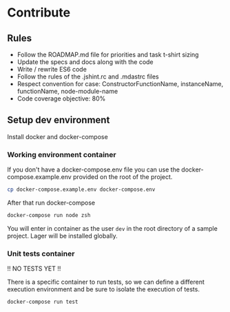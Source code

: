 Contribute
===

Rules
---

*   Follow the ROADMAP.md file for priorities and task t-shirt sizing
*   Update the specs and docs along with the code
*   Write / rewrite ES6 code
*   Follow the rules of the .jshint.rc and .mdastrc files
*   Respect convention for case: ConstructorFunctionName, instanceName, functionName, node-module-name
*   Code coverage objective: 80%

Setup dev environment
---

Install docker and docker-compose

### Working environment container

If you don't have a docker-compose.env file you can use the docker-compose.example.env provided on the root of the project.

```bash
cp docker-compose.example.env docker-compose.env
```

After that run docker-compose

```bash
docker-compose run node zsh
```

You will enter in container as the user `dev` in the root directory of a sample project.
Lager will be installed globally.

### Unit tests container

!! NO TESTS YET !!

There is a specific container to run tests, so we can define a different execution environment
and be sure to isolate the execution of tests.

```bash
docker-compose run test
```
